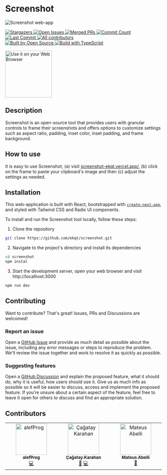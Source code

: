 # Screenshot

![Screenshot web-app](https://screenshot-ekqt.vercel.app/home.png "Screenshot")

<!-- STAT BADGES - Do not remove or modify this section -->
<div>
<a href="https://github.com/ekqt/screenshot/stargazers" target="_blank">
  <img alt="Stargazers" src="https://flat.badgen.net/github/stars/ekqt/screenshot" />
</a>
<a href="https://github.com/ekqt/screenshot/issues" target="_blank">
  <img alt="Open Issues" src="https://flat.badgen.net/github/open-issues/ekqt/screenshot" />
</a>
<a href="https://github.com/ekqt/screenshot/pulls" target="_blank">
  <img alt="Merged PRs" src="https://flat.badgen.net/github/merged-prs/ekqt/screenshot" />
</a>
<a href="https://github.com/ekqt/screenshot/commits/main" target="_blank">
  <img alt="Commit Count" src="https://flat.badgen.net/github/commits/ekqt/screenshot/main" />
</a>
<a href="https://github.com/ekqt/screenshot/commits/main" target="_blank">
  <img alt="Last Commit" src="https://flat.badgen.net/github/last-commit/ekqt/screenshot/main" />
</a>
<a href="#contributors">
  <img alt="All contributors" src="https://img.shields.io/badge/all_contributors-1-orange.svg?style=flat-square" />
</a>
</div>

<!-- GENERAL BADGES - Do not remove or modify this section -->
<div>
<a href="https://github.com/ekqt/screenshot">
  <img alt="Built by Open Source" src="https://flat.badgen.net/badge/built%20by/Open%20Source/red?icon=heart" />
</a>
<a href="https://github.com/ekqt/screenshot">
  <img alt="Build with TypeScript" src="https://flat.badgen.net/badge/built%20with/TypeScript/blue?icon=GitHub" />
</a>
</div>

<br/>

<a href="https://screenshot-ekqt.vercel.app/" target="_blank">
<img src="https://screenshot-ekqt.vercel.app/web-app-badge.png" alt="Use it on your Web Browser" width="150px" height="auto">
</a>

## Description

Screenshot is an open-source tool that provides users with granular controls to frame their screenshots and offers options to customize settings such as aspect ratio, padding, inset color, inset padding, and frame background.

## How to use

It is easy to use Screenshot, (a) visit [screenshot-ekqt.vercel.app/](https://screenshot-ekqt.vercel.app/), (b) click on the frame to paste your clipboard's image and then (c) adjust the settings as needed.

## Installation

This web-application is built with React, bootstrapped with [`create-next-app`](https://github.com/vercel/next.js/tree/canary/packages/create-next-app), and styled with Tailwind CSS and Radix UI components.

To install and run the Screenshot tool locally, follow these steps:

1. Clone the repository

```bash
git clone https://github.com/ekqt/screenshot.git
```

2. Navigate to the project's directory and install its dependencies

```bash
cd screenshot
npm instal
```

3. Start the development server, open your web browser and visit http://localhost:3000

```bash
npm run dev
```

## Contributing

Want to contribute? That's great! Issues, PRs and Discussions are welcomed!

### Report an issue

Open a [GitHub Issue](https://github.com/ekqt/screenshot/issues/new) and provide as much detail as possible about the issue, including any error messages or steps to reproduce the problem. We'll review the issue together and work to resolve it as quickly as possible.

### Suggesting features

Open a [GitHub Discussion](https://github.com/ekqt/screenshot/discussions/new/choose) and explain the proposed feature, what it should do, why it is useful, how users should use it. Give us as much info as possible so it will be easier to discuss, access and implement the proposed feature. If you’re unsure about a certain aspect of the feature, feel free to leave it open for others to discuss and find an appropriate solution.

## Contributors

<!-- ALL-CONTRIBUTORS-LIST:START - Do not remove or modify this section -->
<!-- prettier-ignore-start -->
<!-- markdownlint-disable -->
<table>
  <tbody>
    <tr>
      <td align="center" valign="top" width="14.28%"><a href="https://github.com/alefDev-prog"><img src="https://avatars.githubusercontent.com/u/114575583?v=4?s=100" width="100px;" alt="alefProg"/><br /><sub><b>alefProg</b></sub></a><br /><a href="https://github.com/ekqt/screenshot/commits?author=alefDev-prog" title="Code">💻</a></td>
      <td align="center" valign="top" width="14.28%"><a href="http://kodbilen.com"><img src="https://avatars.githubusercontent.com/u/7461799?v=4?s=100" width="100px;" alt="Çağatay Karahan"/><br /><sub><b>Çağatay Karahan</b></sub></a><br /><a href="#ideas-kodbilenadam" title="Ideas, Planning, & Feedback">🤔</a> <a href="https://github.com/ekqt/screenshot/commits?author=kodbilenadam" title="Code">💻</a></td>
      <td align="center" valign="top" width="14.28%"><a href="https://mateusabelli.github.io/"><img src="https://avatars.githubusercontent.com/u/43862225?v=4?s=100" width="100px;" alt="Mateus Abelli"/><br /><sub><b>Mateus Abelli</b></sub></a><br /><a href="#ideas-mateusabelli" title="Ideas, Planning, & Feedback">🤔</a></td>
    </tr>
  </tbody>
</table>

<!-- markdownlint-restore -->
<!-- prettier-ignore-end -->

<!-- ALL-CONTRIBUTORS-LIST:END -->
<!-- prettier-ignore-start -->
<!-- markdownlint-disable -->

<!-- markdownlint-restore -->
<!-- prettier-ignore-end -->

<!-- ALL-CONTRIBUTORS-LIST:END -->
